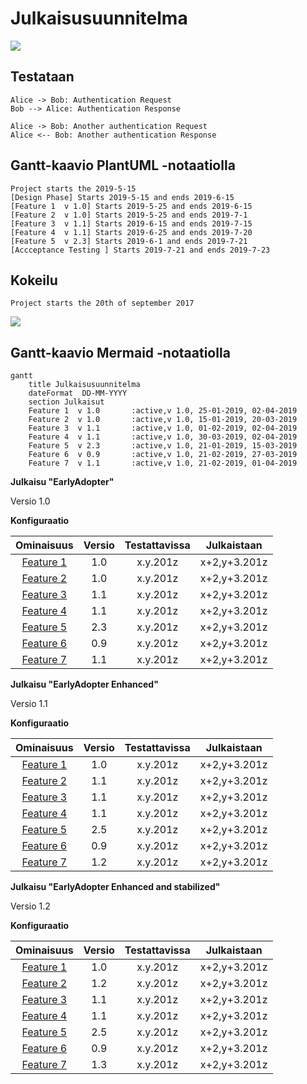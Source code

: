 # Julkaisusuunnitelma

[![](http://img.youtube.com/vi/ggFEhR3OZsk/0.jpg)](http://www.youtube.com/watch?v=ggFEhR3OZsk "")

## Testataan 



```plantuml
Alice -> Bob: Authentication Request
Bob --> Alice: Authentication Response

Alice -> Bob: Another authentication Request
Alice <-- Bob: Another authentication Response
```


## Gantt-kaavio PlantUML -notaatiolla

```plantuml
Project starts the 2019-5-15
[Design Phase] Starts 2019-5-15 and ends 2019-6-15
[Feature 1  v 1.0] Starts 2019-5-25 and ends 2019-6-15
[Feature 2  v 1.0] Starts 2019-5-25 and ends 2019-7-1
[Feature 3  v 1.1] Starts 2019-6-15 and ends 2019-7-15
[Feature 4  v 1.1] Starts 2019-6-25 and ends 2019-7-20
[Feature 5  v 2.3] Starts 2019-6-1 and ends 2019-7-21
[Accceptance Testing ] Starts 2019-7-21 and ends 2019-7-23
```

## Kokeilu

```plantuml
Project starts the 20th of september 2017
```


![](http://plantuml.labranet.jamk.fi/png/U9oDpi4EWZ0G1D0xNp4_065RWNWqCPv9z6OyD6K3UAYcNVr-HOm4gyRhxhpCrFvqP2i8Ohm4ICTGEItJ8gKYsQyvzAr3tPd01sp7pEiFungmQvwdya4sREJY6GHSGLd-pjHlflvbLKgJqgEYkIhZZTMiRF65VIXJ-SIAWQbCHssnkczSMMlvBCPPnew3zAx5N0wvcEha1iphShy0)

## Gantt-kaavio Mermaid -notaatiolla

```mermaid
gantt
    title Julkaisusuunnitelma
    dateFormat  DD-MM-YYYY
    section Julkaisut
    Feature 1  v 1.0       :active,v 1.0, 25-01-2019, 02-04-2019
    Feature 2  v 1.0       :active,v 1.0, 15-01-2019, 20-03-2019
    Feature 3  v 1.1       :active,v 1.0, 01-02-2019, 02-04-2019
    Feature 4  v 1.1       :active,v 1.0, 30-03-2019, 02-04-2019
    Feature 5  v 2.3       :active,v 1.0, 21-01-2019, 15-03-2019
    Feature 6  v 0.9       :active,v 1.0, 21-02-2019, 27-03-2019
    Feature 7  v 1.1       :active,v 1.0, 21-02-2019, 01-04-2019

```




**Julkaisu "EarlyAdopter"**

Versio 1.0

**Konfiguraatio**

| Ominaisuus | Versio | Testattavissa | Julkaistaan |
|:-:|:-:|:-:|:-:|
| [Feature 1]() | 1.0 | x.y.201z | x+2,y+3.201z |
| [Feature 2]() | 1.0 | x.y.201z | x+2,y+3.201z |
| [Feature 3]() | 1.1 | x.y.201z | x+2,y+3.201z |
| [Feature 4]() | 1.1 | x.y.201z | x+2,y+3.201z |
| [Feature 5]() | 2.3 | x.y.201z | x+2,y+3.201z |
| [Feature 6]() | 0.9 | x.y.201z | x+2,y+3.201z |
| [Feature 7]() | 1.1 | x.y.201z | x+2,y+3.201z |




**Julkaisu "EarlyAdopter Enhanced"**

Versio 1.1

**Konfiguraatio**

| Ominaisuus | Versio | Testattavissa | Julkaistaan |
|:-:|:-:|:-:|:-:|
| [Feature 1]() | 1.0 | x.y.201z | x+2,y+3.201z |
| [Feature 2]() | 1.1 | x.y.201z | x+2,y+3.201z |
| [Feature 3]() | 1.1 | x.y.201z | x+2,y+3.201z |
| [Feature 4]() | 1.1 | x.y.201z | x+2,y+3.201z |
| [Feature 5]() | 2.5 | x.y.201z | x+2,y+3.201z |
| [Feature 6]() | 0.9 | x.y.201z | x+2,y+3.201z |
| [Feature 7]() | 1.2 | x.y.201z | x+2,y+3.201z |


**Julkaisu "EarlyAdopter Enhanced and stabilized"**

Versio 1.2

**Konfiguraatio**

| Ominaisuus | Versio | Testattavissa | Julkaistaan |
|:-:|:-:|:-:|:-:|
| [Feature 1]() | 1.0 | x.y.201z | x+2,y+3.201z |
| [Feature 2]() | 1.2 | x.y.201z | x+2,y+3.201z |
| [Feature 3]() | 1.1 | x.y.201z | x+2,y+3.201z |
| [Feature 4]() | 1.1 | x.y.201z | x+2,y+3.201z |
| [Feature 5]() | 2.5 | x.y.201z | x+2,y+3.201z |
| [Feature 6]() | 0.9 | x.y.201z | x+2,y+3.201z |
| [Feature 7]() | 1.3 | x.y.201z | x+2,y+3.201z |
